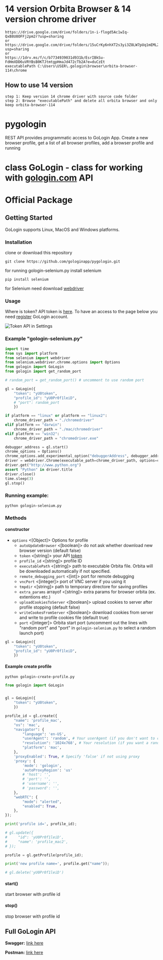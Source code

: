 # 14 version Orbita Browser & 14 version chrome driver
```
https://drive.google.com/drive/folders/1n-i-flogd5Ac1wIq-QxB8U8OFFj2pm2r?usp=sharing
or
https://drive.google.com/drive/folders/15uCrKy6nhXT2s3yi3Z8LW7pUq1mEML2O?usp=sharing
or
https://1drv.ms/f/c/b7734939031d931b/EsrIBkSu-FdHmXDD6uVRYBsB0KTJtmtgpHmaJd472cTb2A?e=duCzEt
executablePath C:\Users\USER\.gologin\browser\orbita-browser-114\chrome
```
## How to use 14 version
```
step 1: Keep version 14 chrome driver with source code folder
step 2: Browse "executablePath" and delete all orbita browser and only keep orbita-browser-114
```


# pygologin
 REST API provides programmatic access to GoLogin App. Create a new browser profile, get a list of all browser profiles, add a browser profile and running 

# class GoLogin - class for working with <a href="https://gologin.com" target="_blank">gologin.com</a> API
# Official Package

## Getting Started

GoLogin supports Linux, MacOS and Windows platforms.

### Installation

clone or download this repository

`git clone https://github.com/gologinapp/pygologin.git`

for running gologin-selenium.py install selenium

`pip install selenium`

for Selenium need download <a href="https://chromedriver.chromium.org/downloads" target="_blank">webdriver</a>

### Usage

Where is token? API token is <a href="https://app.gologin.com/#/personalArea/TokenApi" target="_blank">here</a>.
To have an access to the page below you need <a href="https://app.gologin.com/#/createUser" target="_blank">register</a> GoLogin account.

![Token API in Settings](https://user-images.githubusercontent.com/12957968/146891933-c3b60b4d-c850-47a5-8adf-bc8c37372664.gif)

### Example "gologin-selenium.py"

```py
import time
from sys import platform
from selenium import webdriver
from selenium.webdriver.chrome.options import Options
from gologin import GoLogin
from gologin import get_random_port

# random_port = get_random_port() # uncomment to use random port

gl = GoLogin({
	"token": "yU0token",
	"profile_id": "yU0Pr0f1leiD",
	# "port": random_port
	})

if platform == "linux" or platform == "linux2":
	chrome_driver_path = "./chromedriver"
elif platform == "darwin":
	chrome_driver_path = "./mac/chromedriver"
elif platform == "win32":
	chrome_driver_path = "chromedriver.exe"

debugger_address = gl.start()
chrome_options = Options()
chrome_options.add_experimental_option("debuggerAddress", debugger_address)
driver = webdriver.Chrome(executable_path=chrome_driver_path, options=chrome_options)
driver.get("http://www.python.org")
assert "Python" in driver.title
driver.close()
time.sleep(3)
gl.stop()

```
### Running example:

`python gologin-selenium.py`

###
### Methods
#### constructor

- `options` <[Object]> Options for profile
    - `autoUpdateBrowser` <[boolean]> do not ask whether download new browser version (default false)
	- `token` <[string]> your API <a href="https://gologin.com/#/personalArea/TokenApi" target="_blank">token</a>
	- `profile_id` <[string]> profile ID
	- `executablePath` <[string]> path to executable Orbita file. Orbita will be downloaded automatically if not specified.
    - `remote_debugging_port` <[int]> port for remote debugging
	- `vncPort` <[integer]> port of VNC server if you using it
    - `tmpdir` <[string]> path to temporary directore for saving profiles
    - `extra_params` arrayof <[string]> extra params for browser orbita (ex. extentions etc.)
    - `uploadCookiesToServer` <[boolean]> upload cookies to server after profile stopping (default false)
    - `writeCookesFromServer` <[boolean]> download cookies from server and write to profile cookies file (default true)
    - `port` <[integer]> Orbita start port (uncomment out the lines with "random port" and "port" in `gologin-selenium.py` to select a random launch port)

```py
gl = GoLogin({
	"token": "yU0token",
	"profile_id": "yU0Pr0f1leiD",
	})

```
#### Example create profile
`python gologin-create-profile.py`
```py
from gologin import GoLogin


gl = GoLogin({
	"token": "yU0token",
	})

profile_id = gl.create({
    "name": 'profile_mac',
    "os": 'mac',
    "navigator": {
        "language": 'en-US',
        "userAgent": 'random', # Your userAgent (if you don't want to change, leave it at 'random')
        "resolution": '1024x768', # Your resolution (if you want a random resolution - set it to 'random')
        "platform": 'mac',
    },
    'proxyEnabled': True, # Specify 'false' if not using proxy
    'proxy': {
        'mode': 'gologin',
        'autoProxyRegion': 'us' 
        # 'host': '',
        # 'port': '',
        # 'username': '',
        # 'password': '',
    },
    "webRTC": {
        "mode": "alerted",
        "enabled": True,
    },
});

print('profile id=', profile_id);

# gl.update({
#     "id": 'yU0Pr0f1leiD',
#     "name": 'profile_mac2',
# });

profile = gl.getProfile(profile_id);

print('new profile name=', profile.get("name"));

# gl.delete('yU0Pr0f1leiD')

```

#### start()  

start browser with profile id

#### stop()  

stop browser with profile id

## Full GoLogin API
**Swagger:** <a href="https://api.gologin.com/docs" target="_blank">link here</a>

**Postman:** <a href="https://documenter.getpostman.com/view/21126834/Uz5GnvaL" target="_blank">link here</a>

